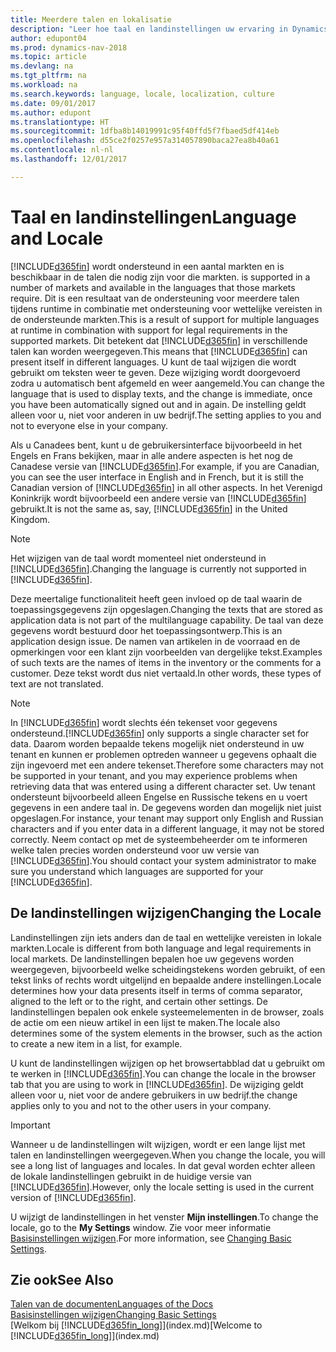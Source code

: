 ```yaml
---
title: Meerdere talen en lokalisatie
description: "Leer hoe taal en landinstellingen uw ervaring in Dynamics NAV beïnvloeden."
author: edupont04
ms.prod: dynamics-nav-2018
ms.topic: article
ms.devlang: na
ms.tgt_pltfrm: na
ms.workload: na
ms.search.keywords: language, locale, localization, culture
ms.date: 09/01/2017
ms.author: edupont
ms.translationtype: HT
ms.sourcegitcommit: 1dfba8b14019991c95f40ffd5f7fbaed5df414eb
ms.openlocfilehash: d55ce2f0257e957a314057890baca27ea8b40a61
ms.contentlocale: nl-nl
ms.lasthandoff: 12/01/2017

---
```

# <a name="language-and-locale"></a><span data-ttu-id="dae96-103">Taal en landinstellingen</span><span class="sxs-lookup"><span data-stu-id="dae96-103">Language and Locale</span></span>
[!INCLUDE[d365fin](includes/d365fin_md.md)]<span data-ttu-id="dae96-104"> wordt ondersteund in een aantal markten en is beschikbaar in de talen die nodig zijn voor die markten.</span><span class="sxs-lookup"><span data-stu-id="dae96-104"> is supported in a number of markets and available in the languages that those markets require.</span></span> <span data-ttu-id="dae96-105">Dit is een resultaat van de ondersteuning voor meerdere talen tijdens runtime in combinatie met ondersteuning voor wettelijke vereisten in de ondersteunde markten.</span><span class="sxs-lookup"><span data-stu-id="dae96-105">This is a result of support for multiple languages at runtime in combination with support for legal requirements in the supported markets.</span></span> <span data-ttu-id="dae96-106">Dit betekent dat [!INCLUDE[d365fin](includes/d365fin_md.md)] in verschillende talen kan worden weergegeven.</span><span class="sxs-lookup"><span data-stu-id="dae96-106">This means that [!INCLUDE[d365fin](includes/d365fin_md.md)] can present itself in different languages.</span></span> <span data-ttu-id="dae96-107">U kunt de taal wijzigen die wordt gebruikt om teksten weer te geven. Deze wijziging wordt doorgevoerd zodra u automatisch bent afgemeld en weer aangemeld.</span><span class="sxs-lookup"><span data-stu-id="dae96-107">You can change the language that is used to display texts, and the change is immediate, once you have been automatically signed out and in again.</span></span> <span data-ttu-id="dae96-108">De instelling geldt alleen voor u, niet voor anderen in uw bedrijf.</span><span class="sxs-lookup"><span data-stu-id="dae96-108">The setting applies to you and not to everyone else in your company.</span></span>  

<span data-ttu-id="dae96-109">Als u Canadees bent, kunt u de gebruikersinterface bijvoorbeeld in het Engels en Frans bekijken, maar in alle andere aspecten is het nog de Canadese versie van [!INCLUDE[d365fin](includes/d365fin_md.md)].</span><span class="sxs-lookup"><span data-stu-id="dae96-109">For example, if you are Canadian, you can see the user interface in English and in French, but it is still the Canadian version of [!INCLUDE[d365fin](includes/d365fin_md.md)] in all other aspects.</span></span> <span data-ttu-id="dae96-110">In het Verenigd Koninkrijk wordt bijvoorbeeld een andere versie van [!INCLUDE[d365fin](includes/d365fin_md.md)] gebruikt.</span><span class="sxs-lookup"><span data-stu-id="dae96-110">It is not the same as, say, [!INCLUDE[d365fin](includes/d365fin_md.md)] in the United Kingdom.</span></span>  

> [!NOTE]  
>  <span data-ttu-id="dae96-111">Het wijzigen van de taal wordt momenteel niet ondersteund in [!INCLUDE[d365fin](includes/d365fin_md.md)].</span><span class="sxs-lookup"><span data-stu-id="dae96-111">Changing the language is currently not supported in [!INCLUDE[d365fin](includes/d365fin_md.md)].</span></span>

<span data-ttu-id="dae96-112">Deze meertalige functionaliteit heeft geen invloed op de taal waarin de toepassingsgegevens zijn opgeslagen.</span><span class="sxs-lookup"><span data-stu-id="dae96-112">Changing the texts that are stored as application data is not part of the multilanguage capability.</span></span> <span data-ttu-id="dae96-113">De taal van deze gegevens wordt bestuurd door het toepassingsontwerp.</span><span class="sxs-lookup"><span data-stu-id="dae96-113">This is an application design issue.</span></span> <span data-ttu-id="dae96-114">De namen van artikelen in de voorraad en de opmerkingen voor een klant zijn voorbeelden van dergelijke tekst.</span><span class="sxs-lookup"><span data-stu-id="dae96-114">Examples of such texts are the names of items in the inventory or the comments for a customer.</span></span> <span data-ttu-id="dae96-115">Deze tekst wordt dus niet vertaald.</span><span class="sxs-lookup"><span data-stu-id="dae96-115">In other words, these types of text are not translated.</span></span>  

> [!NOTE]  
>  <span data-ttu-id="dae96-116">In [!INCLUDE[d365fin](includes/d365fin_md.md)] wordt slechts één tekenset voor gegevens ondersteund.</span><span class="sxs-lookup"><span data-stu-id="dae96-116">[!INCLUDE[d365fin](includes/d365fin_md.md)] only supports a single character set for data.</span></span> <span data-ttu-id="dae96-117">Daarom worden bepaalde tekens mogelijk niet ondersteund in uw tenant en kunnen er problemen optreden wanneer u gegevens ophaalt die zijn ingevoerd met een andere tekenset.</span><span class="sxs-lookup"><span data-stu-id="dae96-117">Therefore some characters may not be supported in your tenant, and you may experience problems when retrieving data that was entered using a different character set.</span></span> <span data-ttu-id="dae96-118">Uw tenant ondersteunt bijvoorbeeld alleen Engelse en Russische tekens en u voert gegevens in een andere taal in. De gegevens worden dan mogelijk niet juist opgeslagen.</span><span class="sxs-lookup"><span data-stu-id="dae96-118">For instance, your tenant may support only English and Russian characters and if you enter data in a different language, it may not be stored correctly.</span></span> <span data-ttu-id="dae96-119">Neem contact op met de systeembeheerder om te informeren welke talen precies worden ondersteund voor uw versie van [!INCLUDE[d365fin](includes/d365fin_md.md)].</span><span class="sxs-lookup"><span data-stu-id="dae96-119">You should contact your system administrator to make sure you understand which languages are supported for your [!INCLUDE[d365fin](includes/d365fin_md.md)].</span></span>  

## <a name="changing-the-locale"></a><span data-ttu-id="dae96-120">De landinstellingen wijzigen</span><span class="sxs-lookup"><span data-stu-id="dae96-120">Changing the Locale</span></span>
<span data-ttu-id="dae96-121">Landinstellingen zijn iets anders dan de taal en wettelijke vereisten in lokale markten.</span><span class="sxs-lookup"><span data-stu-id="dae96-121">Locale is different from both language and legal requirements in local markets.</span></span> <span data-ttu-id="dae96-122">De landinstellingen bepalen hoe uw gegevens worden weergegeven, bijvoorbeeld welke scheidingstekens worden gebruikt, of een tekst links of rechts wordt uitgelijnd en bepaalde andere instellingen.</span><span class="sxs-lookup"><span data-stu-id="dae96-122">Locale determines how your data presents itself in terms of comma separator, aligned to the left or to the right, and certain other settings.</span></span> <span data-ttu-id="dae96-123">De landinstellingen bepalen ook enkele systeemelementen in de browser, zoals de actie om een nieuw artikel in een lijst te maken.</span><span class="sxs-lookup"><span data-stu-id="dae96-123">The locale also determines some of the system elements in the browser, such as the action to create a new item in a list, for example.</span></span>  

<span data-ttu-id="dae96-124">U kunt de landinstellingen wijzigen op het browsertabblad dat u gebruikt om te werken in [!INCLUDE[d365fin](includes/d365fin_md.md)].</span><span class="sxs-lookup"><span data-stu-id="dae96-124">You can change the locale in the browser tab that you are using to work in [!INCLUDE[d365fin](includes/d365fin_md.md)].</span></span> <span data-ttu-id="dae96-125">De wijziging geldt alleen voor u, niet voor de andere gebruikers in uw bedrijf.</span><span class="sxs-lookup"><span data-stu-id="dae96-125">the change applies only to you and not to the other users in your company.</span></span>  

> [!IMPORTANT]  
>  <span data-ttu-id="dae96-126">Wanneer u de landinstellingen wilt wijzigen, wordt er een lange lijst met talen en landinstellingen weergegeven.</span><span class="sxs-lookup"><span data-stu-id="dae96-126">When you change the locale, you will see a long list of languages and locales.</span></span> <span data-ttu-id="dae96-127">In dat geval worden echter alleen de lokale landinstellingen gebruikt in de huidige versie van [!INCLUDE[d365fin](includes/d365fin_md.md)].</span><span class="sxs-lookup"><span data-stu-id="dae96-127">However, only the locale setting is used in the current version of [!INCLUDE[d365fin](includes/d365fin_md.md)].</span></span>  

<span data-ttu-id="dae96-128">U wijzigt de landinstellingen in het venster **Mijn instellingen**.</span><span class="sxs-lookup"><span data-stu-id="dae96-128">To change the locale, go to the **My Settings** window.</span></span> <span data-ttu-id="dae96-129">Zie voor meer informatie [Basisinstellingen wijzigen](ui-change-basic-settings.md).</span><span class="sxs-lookup"><span data-stu-id="dae96-129">For more information, see [Changing Basic Settings](ui-change-basic-settings.md).</span></span>  

## <a name="see-also"></a><span data-ttu-id="dae96-130">Zie ook</span><span class="sxs-lookup"><span data-stu-id="dae96-130">See Also</span></span>  
[<span data-ttu-id="dae96-131">Talen van de documenten</span><span class="sxs-lookup"><span data-stu-id="dae96-131">Languages of the Docs</span></span>](about-languages.md)  
[<span data-ttu-id="dae96-132">Basisinstellingen wijzigen</span><span class="sxs-lookup"><span data-stu-id="dae96-132">Changing Basic Settings</span></span>](ui-change-basic-settings.md)  
<span data-ttu-id="dae96-133">[Welkom bij [!INCLUDE[d365fin_long](includes/d365fin_long_md.md)]](index.md)</span><span class="sxs-lookup"><span data-stu-id="dae96-133">[Welcome to [!INCLUDE[d365fin_long](includes/d365fin_long_md.md)]](index.md)</span></span>  

